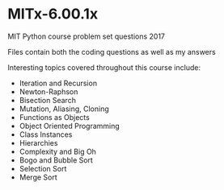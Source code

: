 # MITx-6.00.1x
MIT Python course problem set questions 2017

Files contain both the coding questions as well as my answers

Interesting topics covered throughout this course include:
- Iteration and Recursion
- Newton-Raphson
- Bisection Search
- Mutation, Aliasing, Cloning
- Functions as Objects
- Object Oriented Programming
- Class Instances
- Hierarchies
- Complexity and Big Oh
- Bogo and Bubble Sort
- Selection Sort
- Merge Sort
